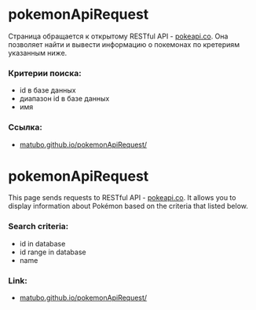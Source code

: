 # pokemonApiRequest

Страница обращается к открытому RESTful API - [pokeapi.co](https://pokeapi.co/).
Она позволяет найти и вывести информацию о покемонах по кретериям указанным ниже.

### Критерии поиска:
- id в базе данных
- диапазон id в базе данных
- имя

### Ссылка:
 - [matubo.github.io/pokemonApiRequest/](https://matubo.github.io/pokemonApiRequest/)

# pokemonApiRequest

This page sends requests to RESTful API - [pokeapi.co](https://pokeapi.co/).
It allows you to display information about Pokémon based on the criteria that listed below.

### Search criteria:
- id in database
- id range in database
- name

### Link:
 - [matubo.github.io/pokemonApiRequest/](https://matubo.github.io/pokemonApiRequest/)
